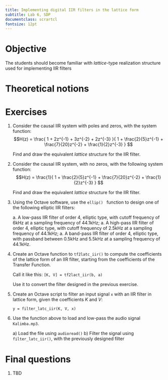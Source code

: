 ```yaml
---
title: Implementing digital IIR filters in the lattice form
subtitle: Lab 6, SDP
documentclass: scrartcl
fontsize: 12pt
---
```


# Objective

The students should become familiar with *lattice*-type realization structure
used for implementing IIR filters

# Theoretical notions


# Exercises

1. Consider the causal IIR system with poles and zeros, with the system function:
$$H(z) = \frac{ 1 + 2z^{-1} + 3z^{-2} + 2z^{-3} }{ 1 + \frac{2}{5}z^{-1} + \frac{7}{20}z^{-2} + \frac{1}{2}z^{-3} } $$

	Find and draw the equivalent *lattice* structure for the IIR filter.

2. Consider the causal IIR system, with no zeros, with the following system function:
$$H(z) = \frac{1}{ 1 + \frac{2}{5}z^{-1} + \frac{7}{20}z^{-2} + \frac{1}{2}z^{-3} } $$
	
	Find and draw the equivalent *lattice* structure for the IIR filter.

	
1. Using the Octave software, use the `ellip() ` function to design one of the following elliptic IIR filters:
    
    a. A low-pass IIR filter of order 4, elliptic type, with cutoff frequency of 6kHz at a sampling frequency of 44.1kHz;
    a. A high-pass IIR filter of order 4, elliptic type, with cutoff frequency of 2.5kHz at a sampling frequency of 44.1kHz;
    a. A band-pass IIR filter of order 4, elliptic type, with passband between 0.5kHz and 5.5kHz at a sampling frequency of 44.1kHz.

4. Create an Octave function to `tf2latc_iir()` to compute the coefficients of the lattice form of an IIR filter, 
starting from the coefficients of the Transfer Function. 
    
    Call it like this: `[K, V] = tf2lact_iir(b, a)`
    
    Use it to convert the filter designed in the previous exercise.


4. Create an Octave script to filter an input signal `x` with an IIR filter in lattice form, given the coefficients $K$ and $V$:
    
    ```
    y = filter_latc_iir(K, V, x)
    ```

5. Use the function above to load and low-pass the audio signal `Kalimba.mp3`.

    a) Load the file using `audioread()`
    b) Filter the signal using `filter_latc_iir()`, with the previously designed filter



# Final questions

1. TBD

